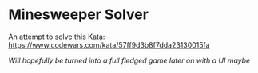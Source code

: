 # Minesweeper Solver
An attempt to solve this Kata: https://www.codewars.com/kata/57ff9d3b8f7dda23130015fa

*Will hopefully be turned into a full fledged game later on with a UI maybe*
